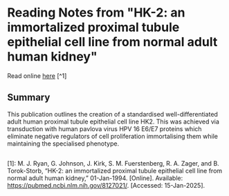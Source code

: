 
# Reading Notes from "HK-2: an immortalized proximal tubule epithelial cell line from normal adult human kidney"

Read online [here](https://www.kidney-international.org/article/S0085-2538(15)58315-4/pdf) [^1]

## Summary

This publication outlines the creation of a standardised well-differentiated adult human proximal tubule epithelial cell line $\text{HK2}$. This was achieved via transduction with human pavlova virus HPV 16 E6/E7 proteins which eliminate negative regulators of cell proliferation immortalising them while maintaining the specialised phenotype. 

##

[1]: M. J. Ryan, G. Johnson, J. Kirk, S. M. Fuerstenberg, R. A. Zager, and B. Torok-Storb, “HK-2: an immortalized proximal tubule epithelial cell line from normal adult human kidney,” 01-Jan-1994. [Online]. Available: https://pubmed.ncbi.nlm.nih.gov/8127021/. [Accessed: 15-Jan-2025].